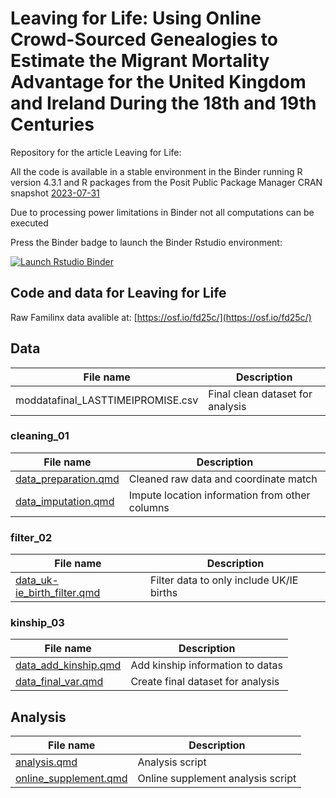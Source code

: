 # Leaving for Life: Using Online Crowd-Sourced Genealogies to Estimate the Migrant Mortality Advantage for the United Kingdom and Ireland During the 18th and 19th Centuries

Repository for the article Leaving for Life:

All the code is available in a stable environment in the Binder running R version 4.3.1 and R packages from the Posit Public Package Manager CRAN snapshot [2023-07-31](https://packagemanager.posit.co/cran/2023-07-31/src/contrib/PACKAGES) 

Due to processing power limitations in Binder not all computations can be executed 

Press the Binder badge to launch the Binder Rstudio environment:

<!-- badges: start -->
[![Launch Rstudio Binder](http://mybinder.org/badge_logo.svg)](https://mybinder.org/v2/gh/olayabucaro/crowd-sourcing-MPIDR2023/main?urlpath=rstudio)
<!-- badges: end -->

## Code and data for Leaving for Life 

Raw Familinx data avalible at: [https://osf.io/fd25c/](https://osf.io/fd25c/)

## Data

| File name   | Description |
| ----------- | ----------- |
| moddatafinal_LASTTIMEIPROMISE.csv   | Final clean dataset for analysis |

### cleaning_01

| File name   | Description |
| ----------- | ----------- |
| [data_preparation.qmd](https://github.com/olayabucaro/crowd-sourcing-MPIDR2023/blob/1bdd62fd995957aaf0fd4544f98429b3dd2e8eab/cleaning_01/data_preparation.md)  | Cleaned raw data and coordinate match |
| [data_imputation.qmd](https://github.com/olayabucaro/crowd-sourcing-MPIDR2023/blob/1bdd62fd995957aaf0fd4544f98429b3dd2e8eab/cleaning_01/data_imputation.md)   | Impute location information from other columns |


### filter_02

| File name   | Description |
| ----------- | ----------- |
| [data_uk-ie_birth_filter.qmd](https://github.com/olayabucaro/crowd-sourcing-MPIDR2023/blob/1bdd62fd995957aaf0fd4544f98429b3dd2e8eab/filter_02/data_uk-ie_birth_filter.md)  | Filter data to only include UK/IE births |


### kinship_03

| File name   | Description |
| ----------- | ----------- |
| [data_add_kinship.qmd](https://github.com/olayabucaro/crowd-sourcing-MPIDR2023/blob/1bdd62fd995957aaf0fd4544f98429b3dd2e8eab/kinship_03/data_add_kinship.md)  | Add kinship information to datas | 
| [data_final_var.qmd](https://github.com/olayabucaro/crowd-sourcing-MPIDR2023/blob/1bdd62fd995957aaf0fd4544f98429b3dd2e8eab/kinship_03/data_final_var.md)  | Create final dataset for analysis | 

## Analysis

| File name   | Description |
| ----------- | ----------- |
| [analysis.qmd](https://github.com/olayabucaro/crowd-sourcing-MPIDR2023/blob/07e939bfd3ac9f545aaebdae92ccbd866081b8fb/analysis/analysis.md)    | Analysis script |
| [online_supplement.qmd](https://github.com/olayabucaro/crowd-sourcing-MPIDR2023/blob/07e939bfd3ac9f545aaebdae92ccbd866081b8fb/analysis/analysis.md)    | Online supplement analysis script |

